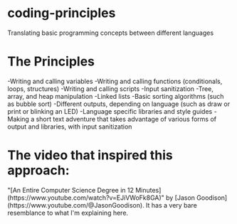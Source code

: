 <h1>coding-principles</h1>
Translating basic programming concepts between different languages
<h1>The Principles</h1>
-Writing and calling variables
-Writing and calling functions (conditionals, loops, structures)
-Writing and calling scripts
-Input sanitization
-Tree, array, and heap manipulation
-Linked lists
-Basic sorting algorithms (such as bubble sort)
-Different outputs, depending on language (such as draw or print or blinking an LED)
-Language specific libraries and style guides
-Making a short text adventure that takes advantage of various forms of output and libraries, with input sanitization
<h1>The video that inspired this approach:</h1>
"[An Entire Computer Science Degree in 12 Minutes](https://www.youtube.com/watch?v=EJiVWoFk8GA)" by [Jason Goodison](https://www.youtube.com/@JasonGoodison). It has a very bare resemblance to what I'm explaining here.

